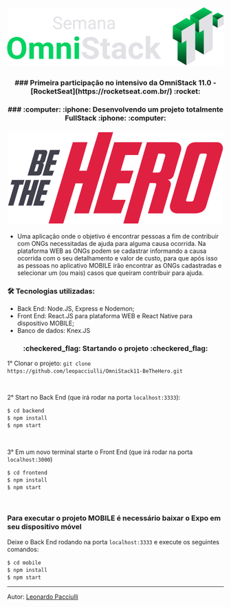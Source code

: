 <h1 align="center">
  <img src="./omnistack11.svg">
</h1>

<h3 align="center">
  ### Primeira participação no intensivo da OmniStack 11.0 - [RocketSeat](https://rocketseat.com.br/) :rocket:
</h3>

<h3 align="center">
  ### :computer: :iphone: Desenvolvendo um projeto totalmente FullStack :iphone: :computer: 
</h3>

<h3 align="center">
  <img src="./bethehero.svg">
</h3>

- Uma aplicação onde o objetivo é encontrar pessoas a fim de contribuir com ONGs necessitadas de ajuda para alguma causa ocorrida. Na plataforma WEB as ONGs podem se cadastrar informando a causa ocorrida com o seu detalhamento e valor de custo, para que após isso as pessoas no aplicativo MOBILE irão encontrar as ONGs cadastradas e selecionar um (ou mais) casos que queiram contribuir para ajuda.

### :hammer_and_wrench: Tecnologias utilizadas:
- Back End: Node.JS, Express e Nodemon;
- Front End: React.JS para plataforma WEB e React Native para dispositivo MOBILE;
- Banco de dados: Knex.JS

<h3 align="center">
  :checkered_flag: Startando o projeto :checkered_flag:
</h3>

1° Clonar o projeto: `git clone https://github.com/leopacciulli/OmniStack11-BeTheHero.git`

<br>

2° Start no Back End (que irá rodar na porta `localhost:3333`):

```sh
$ cd backend
$ npm install
$ npm start
```

<br>

3° Em um novo terminal starte o Front End (que irá rodar na porta `localhost:3000`)

```sh
$ cd frontend
$ npm install
$ npm start
```

<br>

### Para executar o projeto MOBILE é necessário baixar o Expo em seu dispositivo móvel

Deixe o Back End rodando na porta `localhost:3333` e execute os seguintes comandos:

```sh
$ cd mobile
$ npm install
$ npm start
```

---

Autor: [Leonardo Pacciulli](https://www.linkedin.com/in/leonardo-pacciulli-a4b86a92/)